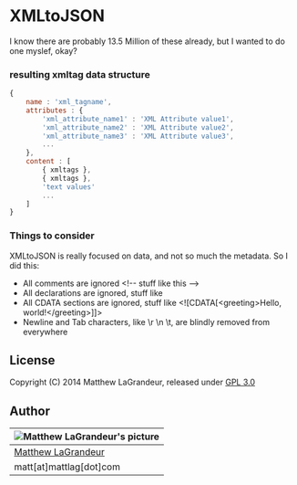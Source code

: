 # XMLtoJSON
I know there are probably 13.5 Million of these already, but I wanted to do one myslef, okay?

### resulting xmltag data structure
```javascript
{
	name : 'xml_tagname',
	attributes : {
		'xml_attribute_name1' : 'XML Attribute value1',
		'xml_attribute_name2' : 'XML Attribute value2',
		'xml_attribute_name3' : 'XML Attribute value3',
		...
	},
	content : [ 
		{ xmltags },
		{ xmltags },
		'text values'
		...
	]
}
```

### Things to consider
XMLtoJSON is really focused on data, and not so much the metadata. So I did this:
* All comments are ignored &lt;!-- stuff like this --&gt;
* All declarations are ignored, stuff like <?xml version="1.0" encoding="UTF-8"?>
* All CDATA sections are ignored, stuff like &lt;![CDATA[&lt;greeting&gt;Hello, world!&lt;/greeting&gt;]]&gt; 
* Newline and Tab characters, like \r \n \t, are blindly removed from everywhere

## License
Copyright (C) 2014 Matthew LaGrandeur, released under [GPL 3.0](https://www.gnu.org/licenses/gpl-3.0-standalone.html)

## Author
| ![Matthew LaGrandeur's picture](https://1.gravatar.com/avatar/f6f7b963adc54db7e713d7bd5f4903ec?s=70) |
|---|
| [Matthew LaGrandeur](http://mattlag.com/) |
| matt[at]mattlag[dot]com |



